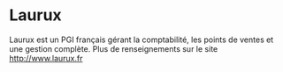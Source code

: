 # Laurux
Laurux est un PGI français gérant la comptabilité, les points de ventes et une gestion complète.
Plus de renseignements sur le site http://www.laurux.fr

